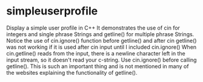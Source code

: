 # simpleuserprofile
Display a simple user profile in C++
It demonstrates the use of cin for integers and single phrase Strings and getline() for multiple phrase Strings.
Notice the use of cin.ignore() function before getline() and after cin
getline() was not working if it is used after cin input until I included cin.ignore()
When cin.getline() reads from the input, there is a newline character left in the input stream, so it doesn't read your c-string. Use cin.ignore() before calling getline().
This is such an important thing and is not mentioned in many of the websites explaining the functionality of getline().
